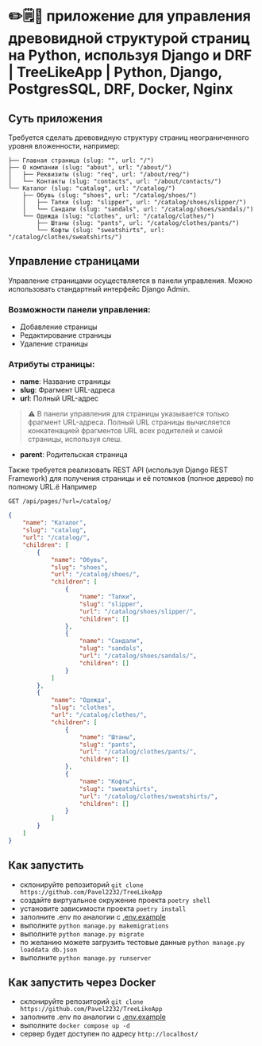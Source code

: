 # ✏️🗒🌳 приложение для управления древовидной структурой страниц на Python, используя Django и DRF | TreeLikeApp | Python, Django, PostgresSQL, DRF, Docker, Nginx


## Суть приложения

Требуется сделать древовидную структуру страниц неограниченного уровня вложенности, например:

````ecmascript 6
├── Главная страница (slug: "", url: "/")
├── О компании (slug: "about", url: "/about/")
│   ├── Реквизиты (slug: "req", url: "/about/req/")
│   └── Контакты (slug: "contacts", url: "/about/contacts/")
└── Каталог (slug: "catalog", url: "/catalog/")
    ├── Обувь (slug: "shoes", url: "/catalog/shoes/")
    │   ├── Тапки (slug: "slipper", url: "/catalog/shoes/slipper/")
    │   └── Сандали (slug: "sandals", url: "/catalog/shoes/sandals/")
    └── Одежда (slug: "clothes", url: "/catalog/clothes/")
        ├── Штаны (slug: "pants", url: "/catalog/clothes/pants/")
        └── Кофты (slug: "sweatshirts", url: "/catalog/clothes/sweatshirts/")
````


## Управление страницами

Управление страницами осуществляется в панели управления. Можно использовать стандартный интерфейс Django Admin.

### Возможности панели управления:

- Добавление страницы
- Редактирование страницы
- Удаление страницы

### Атрибуты страницы:

- **name**: Название страницы
- **slug**: Фрагмент URL-адреса
- **url**: Полный URL-адрес

> ⚠️ В панели управления для страницы указывается только фрагмент URL-адреса. Полный URL страницы вычисляется конкатенацией фрагментов URL всех родителей и самой страницы, используя слеш.

- **parent**: Родительская страница

Также требуется реализовать REST API (используя Django REST Framework) для получения страницы и её потомков (полное дерево) по полному URL.ё
Например 
```http request
GET /api/pages/?url=/catalog/
```
```json
{
    "name": "Каталог",
    "slug": "catalog",
    "url": "/catalog/",
    "children": [
        {
            "name": "Обувь",
            "slug": "shoes",
            "url": "/catalog/shoes/",
            "children": [
                {
                    "name": "Тапки",
                    "slug": "slipper",
                    "url": "/catalog/shoes/slipper/",
                    "children": []
                },
                {
                    "name": "Сандали",
                    "slug": "sandals",
                    "url": "/catalog/shoes/sandals/",
                    "children": []
                }
            ]
        },
        {
            "name": "Одежда",
            "slug": "clothes",
            "url": "/catalog/clothes/",
            "children": [
                {
                    "name": "Штаны",
                    "slug": "pants",
                    "url": "/catalog/clothes/pants/",
                    "children": []
                },
                {
                    "name": "Кофты",
                    "slug": "sweatshirts",
                    "url": "/catalog/clothes/sweatshirts/",
                    "children": []
                }
            ]
        }
    ]
}
```

## Как запустить
* склонируйте репозиторий ``` git clone https://github.com/Pavel2232/TreeLikeApp  ```
* создайте виртуальное окружение проекта ```poetry shell ```
* установите зависимости проекта ```poetry install ```
* заполните .env по аналогии с [.env.example](.env.example)
* выполните ```python manage.py makemigrations```
* выполните ```python manage.py migrate```
* по желанию можете загрузить тестовые данные ```python manage.py loaddata db.json```
* выполните ```python manage.py runserver```

## Как запустить через Docker
* склонируйте репозиторий ``` git clone https://github.com/Pavel2232/TreeLikeApp  ```
* заполните .env по аналогии с [.env.example](.env.example)
* выполните ```docker compose up -d ```
* сервер будет доступен по адресу ```http://localhost/```

